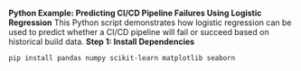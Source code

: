 **Python Example: Predicting CI/CD Pipeline Failures Using Logistic Regression**
This Python script demonstrates how logistic regression can be used to predict whether a CI/CD pipeline will fail or succeed based on historical build data.
**Step 1: Install Dependencies**
```
pip install pandas numpy scikit-learn matplotlib seaborn
```
